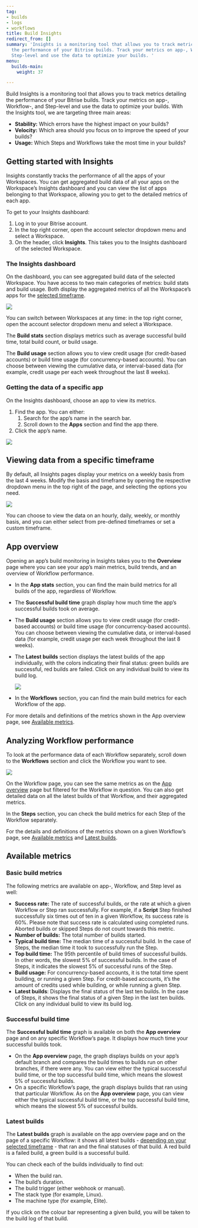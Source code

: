```yaml
---
tag:
- builds
- logs
- workflows
title: Build Insights
redirect_from: []
summary: 'Insights is a monitoring tool that allows you to track metrics detailing
  the performance of your Bitrise builds. Track your metrics on app-, Workflow-, and
  Step-level and use the data to optimize your builds. '
menu:
  builds-main:
    weight: 37

---
```

Build Insights is a monitoring tool that allows you to track metrics detailing the performance of your Bitrise builds. Track your metrics on app-, Workflow-, and Step-level and use the data to optimize your builds. With the Insights tool, we are targeting three main areas:

* **Stability:** Which errors have the highest impact on your builds?
* **Velocity:** Which area should you focus on to improve the speed of your builds?
* **Usage:** Which Steps and Workflows take the most time in your builds?

## Getting started with Insights

Insights constantly tracks the performance of all the apps of your Workspaces. You can get aggregated build data of all your apps on the Workspace’s Insights dashboard and you can view the list of apps belonging to that Workspace, allowing you to get to the detailed metrics of each app.

To get to your Insights dashboard:

1. Log in to your Bitrise account.
2. In the top right corner, open the account selector dropdown menu and select a Workspace.
3. On the header, click **Insights**. This takes you to the Insights dashboard of the selected Workspace.

### The Insights dashboard

On the dashboard, you can see aggregated build data of the selected Workspace. You have access to two main categories of metrics: build stats and build usage. Both display the aggregated metrics of all the Workspace’s apps for the [selected timeframe](/builds/build-insights/#viewing-data-from-a-specific-timeframe).

![](/img/bitrise_-_mobile_continuous_integration_and_delivery_-_ios___android_build_automation.png)

You can switch between Workspaces at any time: in the top right corner, open the account selector dropdown menu and select a Workspace.

The **Build stats** section displays metrics such as average successful build time, total build count, or build usage.

The **Build usage** section allows you to view credit usage (for credit-based accounts) or build time usage (for concurrency-based accounts). You can choose between viewing the cumulative data, or interval-based data (for example, credit usage per each week throughout the last 8 weeks).

### Getting the data of a specific app

On the Insights dashboard, choose an app to view its metrics.

1. Find the app. You can either:
   1. Search for the app’s name in the search bar.
   2. Scroll down to the **Apps** section and find the app there.
2. Click the app’s name.

![](/img/bitrise_-_mobile_continuous_integration_and_delivery_-_ios___android_build_automation.png)

## Viewing data from a specific timeframe

By default, all Insights pages display your metrics on a weekly basis from the last 4 weeks. Modify the basis and timeframe by opening the respective dropdown menu in the top right of the page, and selecting the options you need.

![](/img/bitrise_-_mobile_continuous_integration_and_delivery_-_ios___android_build_automation.png)

You can choose to view the data on an hourly, daily, weekly, or monthly basis, and you can either select from pre-defined timeframes or set a custom timeframe.

## App overview

Opening an app’s build monitoring in Insights takes you to the **Overview** page where you can see your app’s main metrics, build trends, and an overview of Workflow performance.

* In the **App stats** section, you can find the main build metrics for all builds of the app, regardless of Workflow.
* The **Successful build time** graph display how much time the app’s successful builds took on average.
* The **Build usage** section allows you to view credit usage (for credit-based accounts) or build time usage (for concurrency-based accounts). You can choose between viewing the cumulative data, or interval-based data (for example, credit usage per each week throughout the last 8 weeks).
* The **Latest builds** section displays the latest builds of the app individually, with the colors indicating their final status: green builds are successful, red builds are failed. Click on any individual build to view its build log.

  ![](/img/bitrise_-_mobile_continuous_integration_and_delivery_-_ios___android_build_automation.png)
* In the **Workflows** section, you can find the main build metrics for each Workflow of the app.

For more details and definitions of the metrics shown in the App overview page, see [Available metrics](/builds/build-insights/#available-metrics).

## Analyzing Workflow performance

To look at the performance data of each Workflow separately, scroll down to the **Workflows** section and click the Workflow you want to see.

![](/img/bitrise_-_mobile_continuous_integration_and_delivery_-_ios___android_build_automation.png)

On the Workflow page, you can see the same metrics as on the [App overview](/builds/build-insights/#app-overview) page but filtered for the Workflow in question. You can also get detailed data on all the latest builds of that Workflow, and their aggregated metrics.

In the **Steps** section, you can check the build metrics for each Step of the Workflow separately.

For the details and definitions of the metrics shown on a given Workflow’s page, see [Available metrics](/builds/build-insights/#available-metrics) and [Latest builds](/builds/build-insights/#latest-builds).

## Available metrics

### Basic build metrics

The following metrics are available on app-, Workflow, and Step level as well:

* **Success rate:** The rate of successful builds, or the rate at which a given Workflow or Step ran successfully. For example, if a **Script** Step finished successfully six times out of ten in a given Workflow, its success rate is 60%. Please note that success rate is calculated using completed runs. Aborted builds or skipped Steps do not count towards this metric.
* **Number of builds:** The total number of builds started.
* **Typical build time:** The median time of a successful build. In the case of Steps, the median time it took to successfully run the Step.
* **Top build time:** The 95th percentile of build times of successful builds. In other words, the slowest 5% of successful builds. In the case of Steps, it indicates the slowest 5% of successful runs of the Step.
* **Build usage:** For concurrency-based accounts, it is the total time spent building, or running a given Step. For credit-based accounts, it’s the amount of credits used while building, or while running a given Step.
* **Latest builds**: Displays the final status of the last ten builds. In the case of Steps, it shows the final status of a given Step in the last ten builds. Click on any individual build to view its build log.

### Successful build time

The **Successful build time** graph is available on both the **App overview** page and on any specific Workflow’s page. It displays how much time your successful builds took.

* On the **App overview** page, the graph displays builds on your app’s default branch and compares the build times to builds run on other branches, if there were any. You can view either the typical successful build time, or the top successful build time, which means the slowest 5% of successful builds.
* On a specific Workflow’s page, the graph displays builds that ran using that particular Workflow. As on the **App overview** page, you can view either the typical successful build time, or the top successful build time, which means the slowest 5% of successful builds.

### Latest builds

The **Latest builds** graph is available on the app overview page and on the page of a specific Workflow: it shows all latest builds - [depending on your selected timeframe](/builds/build-insights/#viewing-data-from-a-specific-timeframe) - that ran and the final statuses of that build. A red build is a failed build, a green build is a successful build.

You can check each of the builds individually to find out:

* When the build ran.
* The build’s duration.
* The build trigger (either webhook or manual).
* The stack type (for example, Linux).
* The machine type (for example, Elite).

If you click on the colour bar representing a given build, you will be taken to the build log of that build.